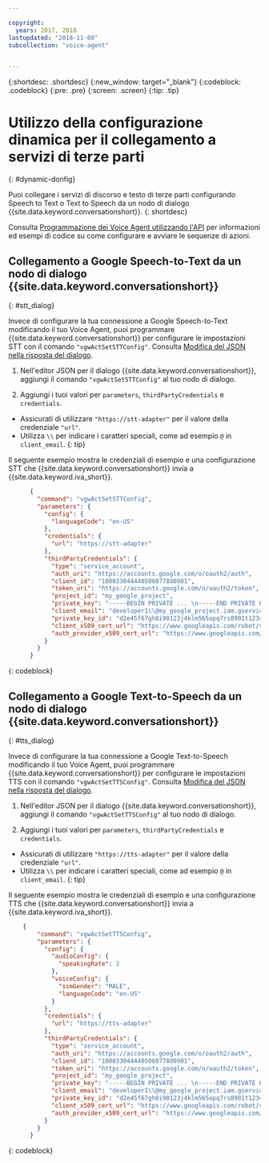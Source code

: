 ```yaml
---

copyright:
  years: 2017, 2018
lastupdated: "2018-11-08"
subcollection: "voice-agent"


---
```


{:shortdesc: .shortdesc}
{:new_window: target="_blank"}
{:codeblock: .codeblock}
{:pre: .pre}
{:screen: .screen}
{:tip: .tip}


# Utilizzo della configurazione dinamica per il collegamento a servizi di terze parti
{: #dynamic-donfig}

Puoi collegare i servizi di discorso e testo di terze parti configurando Speech to Text o Text to Speech da un nodo di dialogo {{site.data.keyword.conversationshort}}.
{: shortdesc}

Consulta [Programmazione dei Voice Agent utilizzando l'API](/docs/services/voice-agent?topic=voice-agent-api) per informazioni ed esempi di codice su come configurare e avviare le sequenze di azioni.

## Collegamento a Google Speech-to-Text da un nodo di dialogo {{site.data.keyword.conversationshort}}
{: #stt_dialog}

Invece di configurare la tua connessione a Google Speech-to-Text modificando il tuo Voice Agent, puoi programmare {{site.data.keyword.conversationshort}} per configurare le impostazioni STT con il comando `"vgwActSetSTTConfig"`. Consulta [Modifica del JSON nella risposta del dialogo](/docs/services/voice-agent?topic=voice-agent-api#json-editor).

1. Nell'editor JSON per il dialogo {{site.data.keyword.conversationshort}}, aggiungi il comando `"vgwActSetSTTConfig"` al tuo nodo di dialogo.

1. Aggiungi i tuoi valori per `parameters`, `thirdPartyCredentials` e `credentials`.

  * Assicurati di utilizzare `"https://stt-adapter"` per il valore della credenziale `"url"`.
  * Utilizza `\\` per indicare i caratteri speciali, come ad esempio `@` in `client_email`.
  {: tip}

  Il seguente esempio mostra le credenziali di esempio e una configurazione STT che {{site.data.keyword.conversationshort}} invia a {{site.data.keyword.iva_short}}.

  ```json
        {
          "command": "vgwActSetSTTConfig",
          "parameters": {
            "config": {
              "languageCode": "en-US"
            },
            "credentials": {
              "url": "https://stt-adapter"
            },
            "thirdPartyCredentials": {
              "type": "service_account",
              "auth_uri": "https://accounts.google.com/o/oauth2/auth",
              "client_id": "100033044440506077880901",
              "token_uri": "https://accounts.google.com/o/oauth2/token",
              "project_id": "my_google_project",
              "private_key": "-----BEGIN PRIVATE ... \n-----END PRIVATE KEY-----\n",
              "client_email": "developer1\\@my_google_project.iam.gserviceaccount.com",
              "private_key_id": "d2e45f67gh8i90123j4klm565opq7rs8901t1234",
              "client_x509_cert_url": "https://www.googleapis.com/robot/v1/metadata/x509/developer1@my_google_project.iam.gserviceaccount.com",
              "auth_provider_x509_cert_url": "https://www.googleapis.com/oauth2/v1/certs"
            }
          }
        }
  ```
  {: codeblock}


## Collegamento a Google Text-to-Speech da un nodo di dialogo {{site.data.keyword.conversationshort}}
{: #tts_dialog}

Invece di configurare la tua connessione a Google Text-to-Speech modificando il tuo Voice Agent, puoi programmare {{site.data.keyword.conversationshort}} per configurare le impostazioni TTS con il comando `"vgwActSetTTSConfig"`. Consulta [Modifica del JSON nella risposta del dialogo](/docs/services/voice-agent?topic=voice-agent-api#json-editor).

1. Nell'editor JSON per il dialogo {{site.data.keyword.conversationshort}}, aggiungi il comando `"vgwActSetTTSConfig"` al tuo nodo di dialogo.

1. Aggiungi i tuoi valori per `parameters`, `thirdPartyCredentials` e `credentials`.

  * Assicurati di utilizzare `"https://tts-adapter"` per il valore della credenziale `"url"`.
  * Utilizza `\\` per indicare i caratteri speciali, come ad esempio `@` in `client_email`.
  {: tip}

  Il seguente esempio mostra le credenziali di esempio e una configurazione TTS che {{site.data.keyword.conversationshort}} invia a {{site.data.keyword.iva_short}}.

  ```json
      {
          "command": "vgwActSetTTSConfig",
          "parameters": {
            "config": {
              "audioConfig": {
                "speakingRate": 2
              },
              "voiceConfig": {
                "ssmGender": "MALE",
                "languageCode": "en-US"
              }
            },
            "credentials": {
              "url": "https://tts-adapter"
            },
            "thirdPartyCredentials": {
              "type": "service_account",
              "auth_uri": "https://accounts.google.com/o/oauth2/auth",
              "client_id": "100033044440506077880901",
              "token_uri": "https://accounts.google.com/o/oauth2/token",
              "project_id": "my_google_project",
              "private_key": "-----BEGIN PRIVATE ... \n-----END PRIVATE KEY-----\n",
              "client_email": "developer1\\@my_google_project.iam.gserviceaccount.com",
              "private_key_id": "d2e45f67gh8i90123j4klm565opq7rs8901t1234",
              "client_x509_cert_url": "https://www.googleapis.com/robot/v1/metadata/x509/developer1@my_google_project.iam.gserviceaccount.com",
              "auth_provider_x509_cert_url": "https://www.googleapis.com/oauth2/v1/certs"
            }
          }
        }
  ```
  {: codeblock}
